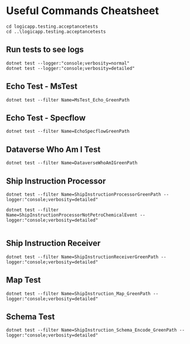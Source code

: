 

# Useful Commands Cheatsheet

```
cd logicapp.testing.acceptancetests
cd ..\logicapp.testing.acceptancetests
```

## Run tests to see logs
```
dotnet test --logger:"console;verbosity=normal"
dotnet test --logger:"console;verbosity=detailed"
```

## Echo Test - MsTest

```
dotnet test --filter Name=MsTest_Echo_GreenPath
```

## Echo Test - Specflow

```
dotnet test --filter Name=EchoSpecflowGreenPath
```


## Dataverse Who Am I Test

```
dotnet test --filter Name=DataverseWhoAmIGreenPath
```

## Ship Instruction Processor

```
dotnet test --filter Name=ShipInstructionProcessorGreenPath --logger:"console;verbosity=detailed"

dotnet test --filter Name=ShipInstructionProcessorNotPetroChemicalEvent --logger:"console;verbosity=detailed"


```

## Ship Instruction Receiver

```
dotnet test --filter Name=ShipInstructionReceiverGreenPath --logger:"console;verbosity=detailed"

```

## Map Test

```
dotnet test --filter Name=ShipInstruction_Map_GreenPath --logger:"console;verbosity=detailed"

```

## Schema Test

```
dotnet test --filter Name=ShipInstruction_Schema_Encode_GreenPath --logger:"console;verbosity=detailed"

```

